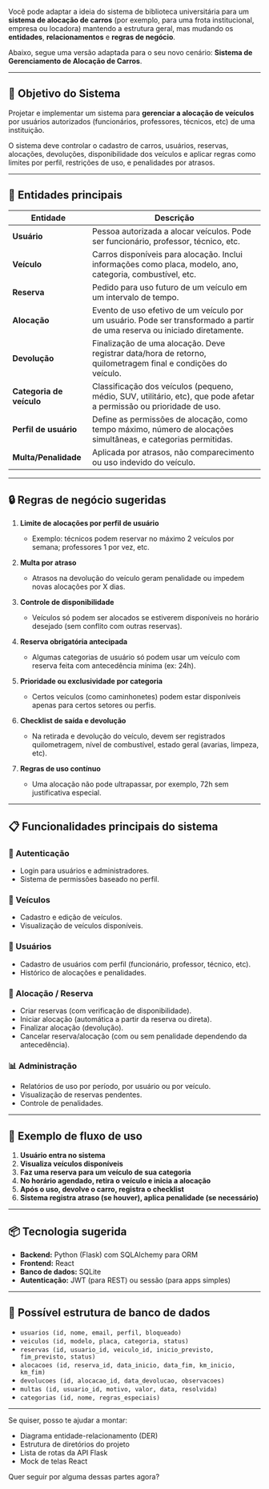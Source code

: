 Você pode adaptar a ideia do sistema de biblioteca universitária para um **sistema de alocação de carros** (por exemplo, para uma frota institucional, empresa ou locadora) mantendo a estrutura geral, mas mudando os **entidades**, **relacionamentos** e **regras de negócio**.

Abaixo, segue uma versão adaptada para o seu novo cenário: **Sistema de Gerenciamento de Alocação de Carros**.

---

## 🎯 **Objetivo do Sistema**

Projetar e implementar um sistema para **gerenciar a alocação de veículos** por usuários autorizados (funcionários, professores, técnicos, etc) de uma instituição.

O sistema deve controlar o cadastro de carros, usuários, reservas, alocações, devoluções, disponibilidade dos veículos e aplicar regras como limites por perfil, restrições de uso, e penalidades por atrasos.

---

## 🧱 **Entidades principais**

| Entidade                 | Descrição                                                                                                                  |
| ------------------------ | -------------------------------------------------------------------------------------------------------------------------- |
| **Usuário**              | Pessoa autorizada a alocar veículos. Pode ser funcionário, professor, técnico, etc.                                        |
| **Veículo**              | Carros disponíveis para alocação. Inclui informações como placa, modelo, ano, categoria, combustível, etc.                 |
| **Reserva**              | Pedido para uso futuro de um veículo em um intervalo de tempo.                                                             |
| **Alocação**             | Evento de uso efetivo de um veículo por um usuário. Pode ser transformado a partir de uma reserva ou iniciado diretamente. |
| **Devolução**            | Finalização de uma alocação. Deve registrar data/hora de retorno, quilometragem final e condições do veículo.              |
| **Categoria de veículo** | Classificação dos veículos (pequeno, médio, SUV, utilitário, etc), que pode afetar a permissão ou prioridade de uso.       |
| **Perfil de usuário**    | Define as permissões de alocação, como tempo máximo, número de alocações simultâneas, e categorias permitidas.             |
| **Multa/Penalidade**     | Aplicada por atrasos, não comparecimento ou uso indevido do veículo.                                                       |

---

## 🔒 **Regras de negócio sugeridas**

1. **Limite de alocações por perfil de usuário**

   * Exemplo: técnicos podem reservar no máximo 2 veículos por semana; professores 1 por vez, etc.

2. **Multa por atraso**

   * Atrasos na devolução do veículo geram penalidade ou impedem novas alocações por X dias.

3. **Controle de disponibilidade**

   * Veículos só podem ser alocados se estiverem disponíveis no horário desejado (sem conflito com outras reservas).

4. **Reserva obrigatória antecipada**

   * Algumas categorias de usuário só podem usar um veículo com reserva feita com antecedência mínima (ex: 24h).

5. **Prioridade ou exclusividade por categoria**

   * Certos veículos (como caminhonetes) podem estar disponíveis apenas para certos setores ou perfis.

6. **Checklist de saída e devolução**

   * Na retirada e devolução do veículo, devem ser registrados quilometragem, nível de combustível, estado geral (avarias, limpeza, etc).

7. **Regras de uso contínuo**

   * Uma alocação não pode ultrapassar, por exemplo, 72h sem justificativa especial.

---

## 📋 Funcionalidades principais do sistema

### 🔐 Autenticação

* Login para usuários e administradores.
* Sistema de permissões baseado no perfil.

### 🚗 Veículos

* Cadastro e edição de veículos.
* Visualização de veículos disponíveis.

### 👤 Usuários

* Cadastro de usuários com perfil (funcionário, professor, técnico, etc).
* Histórico de alocações e penalidades.

### 📅 Alocação / Reserva

* Criar reservas (com verificação de disponibilidade).
* Iniciar alocação (automática a partir da reserva ou direta).
* Finalizar alocação (devolução).
* Cancelar reserva/alocação (com ou sem penalidade dependendo da antecedência).

### 📊 Administração

* Relatórios de uso por período, por usuário ou por veículo.
* Visualização de reservas pendentes.
* Controle de penalidades.

---

## 🧭 Exemplo de fluxo de uso

1. **Usuário entra no sistema**
2. **Visualiza veículos disponíveis**
3. **Faz uma reserva para um veículo de sua categoria**
4. **No horário agendado, retira o veículo e inicia a alocação**
5. **Após o uso, devolve o carro, registra o checklist**
6. **Sistema registra atraso (se houver), aplica penalidade (se necessário)**

---

## 📦 Tecnologia sugerida

* **Backend:** Python (Flask) com SQLAlchemy para ORM
* **Frontend:** React
* **Banco de dados:** SQLite
* **Autenticação:** JWT (para REST) ou sessão (para apps simples)

---

## 🔧 Possível estrutura de banco de dados

* `usuarios (id, nome, email, perfil, bloqueado)`
* `veiculos (id, modelo, placa, categoria, status)`
* `reservas (id, usuario_id, veiculo_id, inicio_previsto, fim_previsto, status)`
* `alocacoes (id, reserva_id, data_inicio, data_fim, km_inicio, km_fim)`
* `devolucoes (id, alocacao_id, data_devolucao, observacoes)`
* `multas (id, usuario_id, motivo, valor, data, resolvida)`
* `categorias (id, nome, regras_especiais)`

---

Se quiser, posso te ajudar a montar:

* Diagrama entidade-relacionamento (DER)
* Estrutura de diretórios do projeto
* Lista de rotas da API Flask
* Mock de telas React

Quer seguir por alguma dessas partes agora?
